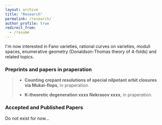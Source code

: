 ```yaml
---
layout: archive
title: "Research"
permalink: /research/
author_profile: true
redirect_from:
  - /resume
---
```


I'm now interested in Fano varieties, rational curves on varieties, moduli spaces, enumerative geometry (Donaldson-Thomas theory of 4-folds) and related topics.

### Preprints and papers in praperation
> + **Counting crepant resolutions of special nilpotant orbit closures via Mukai-flops**, in praperation.
>
> + **K-theoretic degeneration xxxx Nekrasov xxxx**, in praperation.

### Accepted and Published Papers

Do not exist for now...

